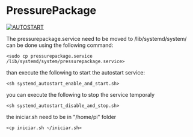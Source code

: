 # PressurePackage

[![AUTOSTART](https://img.shields.io/badge/Main%20-%23323330.svg?&style=for-the-badge&logo=Main%20ff&logoColor=black&color=FF0000)](https://github.com/kelvinhenriqu/PressurePackage/tree/main)

The pressurepackage.service need to be moved to /lib/systemd/system/
can be done using the following command:

```
<sudo cp pressurepackage.service /lib/systemd/system/pressurepackage.service>
```
than execute the following to start the autostart service:
```
<sh systemd_autostart_enable_and_start.sh>
```
you can execute the following to stop the service temporaly
```
<sh systemd_autostart_disable_and_stop.sh>
```
the iniciar.sh need to be in "/home/pi" folder
```
<cp iniciar.sh ~/iniciar.sh>
```